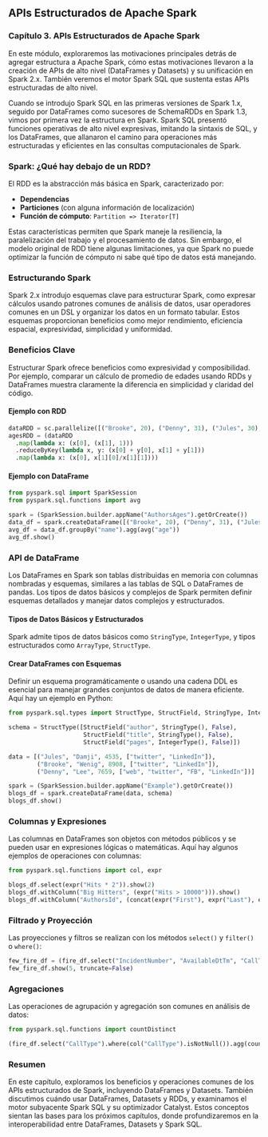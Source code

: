 ## APIs Estructurados de Apache Spark

### Capítulo 3. APIs Estructurados de Apache Spark

En este módulo, exploraremos las motivaciones principales detrás de agregar estructura a Apache Spark, cómo estas motivaciones llevaron a la creación de APIs de alto nivel (DataFrames y Datasets) y su unificación en Spark 2.x. También veremos el motor Spark SQL que sustenta estas APIs estructuradas de alto nivel.

Cuando se introdujo Spark SQL en las primeras versiones de Spark 1.x, seguido por DataFrames como sucesores de SchemaRDDs en Spark 1.3, vimos por primera vez la estructura en Spark. Spark SQL presentó funciones operativas de alto nivel expresivas, imitando la sintaxis de SQL, y los DataFrames, que allanaron el camino para operaciones más estructuradas y eficientes en las consultas computacionales de Spark.

### Spark: ¿Qué hay debajo de un RDD?

El RDD es la abstracción más básica en Spark, caracterizado por:

- **Dependencias**
- **Particiones** (con alguna información de localización)
- **Función de cómputo**: `Partition => Iterator[T]`

Estas características permiten que Spark maneje la resiliencia, la paralelización del trabajo y el procesamiento de datos. Sin embargo, el modelo original de RDD tiene algunas limitaciones, ya que Spark no puede optimizar la función de cómputo ni sabe qué tipo de datos está manejando.

### Estructurando Spark

Spark 2.x introdujo esquemas clave para estructurar Spark, como expresar cálculos usando patrones comunes de análisis de datos, usar operadores comunes en un DSL y organizar los datos en un formato tabular. Estos esquemas proporcionan beneficios como mejor rendimiento, eficiencia espacial, expresividad, simplicidad y uniformidad.

### Beneficios Clave

Estructurar Spark ofrece beneficios como expresividad y composibilidad. Por ejemplo, comparar un cálculo de promedio de edades usando RDDs y DataFrames muestra claramente la diferencia en simplicidad y claridad del código.

#### Ejemplo con RDD

```python
dataRDD = sc.parallelize([("Brooke", 20), ("Denny", 31), ("Jules", 30), ("TD", 35), ("Brooke", 25)])
agesRDD = (dataRDD
  .map(lambda x: (x[0], (x[1], 1)))
  .reduceByKey(lambda x, y: (x[0] + y[0], x[1] + y[1]))
  .map(lambda x: (x[0], x[1][0]/x[1][1])))
```

#### Ejemplo con DataFrame

```python
from pyspark.sql import SparkSession
from pyspark.sql.functions import avg

spark = (SparkSession.builder.appName("AuthorsAges").getOrCreate())
data_df = spark.createDataFrame([("Brooke", 20), ("Denny", 31), ("Jules", 30), ("TD", 35), ("Brooke", 25)], ["name", "age"])
avg_df = data_df.groupBy("name").agg(avg("age"))
avg_df.show()
```

### API de DataFrame

Los DataFrames en Spark son tablas distribuidas en memoria con columnas nombradas y esquemas, similares a las tablas de SQL o DataFrames de pandas. Los tipos de datos básicos y complejos de Spark permiten definir esquemas detallados y manejar datos complejos y estructurados.

#### Tipos de Datos Básicos y Estructurados

Spark admite tipos de datos básicos como `StringType`, `IntegerType`, y tipos estructurados como `ArrayType`, `StructType`.

#### Crear DataFrames con Esquemas

Definir un esquema programáticamente o usando una cadena DDL es esencial para manejar grandes conjuntos de datos de manera eficiente. Aquí hay un ejemplo en Python:

```python
from pyspark.sql.types import StructType, StructField, StringType, IntegerType, ArrayType

schema = StructType([StructField("author", StringType(), False),
                     StructField("title", StringType(), False),
                     StructField("pages", IntegerType(), False)])

data = [("Jules", "Damji", 4535, ["twitter", "LinkedIn"]),
        ("Brooke", "Wenig", 8908, ["twitter", "LinkedIn"]),
        ("Denny", "Lee", 7659, ["web", "twitter", "FB", "LinkedIn"])]

spark = (SparkSession.builder.appName("Example").getOrCreate())
blogs_df = spark.createDataFrame(data, schema)
blogs_df.show()
```

### Columnas y Expresiones

Las columnas en DataFrames son objetos con métodos públicos y se pueden usar en expresiones lógicas o matemáticas. Aquí hay algunos ejemplos de operaciones con columnas:

```python
from pyspark.sql.functions import col, expr

blogs_df.select(expr("Hits * 2")).show(2)
blogs_df.withColumn("Big Hitters", (expr("Hits > 10000"))).show()
blogs_df.withColumn("AuthorsId", (concat(expr("First"), expr("Last"), expr("Id")))).select(col("AuthorsId")).show(4)
```

### Filtrado y Proyección

Las proyecciones y filtros se realizan con los métodos `select()` y `filter()` o `where()`:

```python
few_fire_df = (fire_df.select("IncidentNumber", "AvailableDtTm", "CallType").where(col("CallType") != "Medical Incident"))
few_fire_df.show(5, truncate=False)
```

### Agregaciones

Las operaciones de agrupación y agregación son comunes en análisis de datos:

```python
from pyspark.sql.functions import countDistinct

(fire_df.select("CallType").where(col("CallType").isNotNull()).agg(countDistinct("CallType").alias("DistinctCallTypes")).show())
```

### Resumen

En este capítulo, exploramos los beneficios y operaciones comunes de los APIs estructurados de Spark, incluyendo DataFrames y Datasets. También discutimos cuándo usar DataFrames, Datasets y RDDs, y examinamos el motor subyacente Spark SQL y su optimizador Catalyst. Estos conceptos sientan las bases para los próximos capítulos, donde profundizaremos en la interoperabilidad entre DataFrames, Datasets y Spark SQL.
